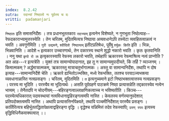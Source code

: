 ```yaml
---
index:  8.2.42
sutra:  रदाभ्यां निष्ठातो नः पूर्वस्य च दः
vritti:  padamanjari
---
```


`निष्ठातः` इति समासनिर्देशः । तत्र प्रधानभूततकारः `रदाभ्याम्` इत्यनेन विशेष्यते, न गुणभूता निष्ठेत्याह--रेफदकाराभ्यामुत्तरस्येति । तेन चरितम्, मुदितमित्यत्र निष्ठाया अव्यवधानेऽपि तस्येटा व्यवहितत्वान्नत्वं न भवति । अवगूर्णमिति । `गुरी उद्यमने`, `श्वीदितो निष्ठायाम्` इतीटप्रतिषेधः, पूर्वेषु `र्श्युकः किति` इति । भिन्नः, भिन्नवानिति । आदेशे `न` इत्यकार उच्चारणार्थः, तेन दकारस्य स्थाने शुद्धो नकारो भवति । कृतः कृतवानिति ।
ननु यथा `कृपो रो लः` इत्यृकारस्यापि रेफस्य लकारो भवति, तथेहापि ऋकारस्य रेफमाश्रित्य नत्वं प्राप्नोति ? अत आह---र इत्यत्रेति । युक्तं तत्र सामान्योपादानात्, इह तु न सामान्यमुपादीयते, किं तर्हि ? व्यञ्जनम् । किमात्मकम् ? अर्द्धमात्रात्मकम्, ऋकारस्तु मात्राचतुर्भागात्मकः । अस्तु वा सामान्यनिर्देशः, तथापि न दोष इत्याह---सामान्यनिर्देशे चेति । ऋकारे ह्यभितोऽज्भक्तिः, मध्ये रेफभक्तिः, ततश्च परयाऽज्यभक्त्या व्यवधानान्नास्ति नत्वप्रसङ्गः ।
चरितम्, मुदितमिति । `त` इत्यनुच्यमाने इटो निष्ठाभक्तत्वात्तस्य नत्वप्रसङ्गः । परस्य मा भूदिति । परस्यैव मा भूदित्यर्थः । असति पूर्वग्रहणे पाठक्रमे निष्ठा प्रत्यासन्नेति तद्दकारस्येव नत्वेन भाव्यम् । तेनैतदपि न चोदनीयम्---बहिरङ्गत्वाल्लाक्षणिकत्वाच्च न भविष्यतीति । किञ्च---पदस्येत्यधिकारात् पदावस्थायां नत्वविधानाद्वहिरङ्गत्वमपि नास्ति । केवलस्य वर्णस्यानुपदेशात् प्रतिपदोक्तत्वमपि नास्ति । अथापि प्रत्यासत्तिर्नापेक्ष्यते, तथापि पञ्चमीनिर्देशात् परस्यैव प्रसङ्गः । कार्तिरित्यत्र बहिर्भूततद्धितापेक्षत्वाद्वहिरङ्गा वृद्धिः । वृद्धेश्च यन्निमित्तं तदेव रेफस्यापि; `उरण् रपरः` इत्यस्य वृद्धिविधिनैकवाक्यत्वात् ।।
